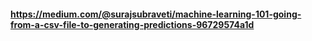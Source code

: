 #### https://medium.com/@surajsubraveti/machine-learning-101-going-from-a-csv-file-to-generating-predictions-96729574a1d
